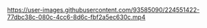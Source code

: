

https://user-images.githubusercontent.com/93585090/224551422-77dbc38c-080c-4cc6-8d6c-fbf2a5ec630c.mp4

